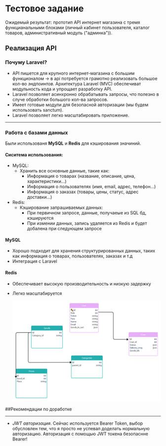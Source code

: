 # Тестовое задание
Ожидемый результат: прототип API интернет магазина с тремя функцианальными блоками (личный кабинет пользователя, каталог товаров, административный модуль ("админка")). 

## Реализация API
### Почуму Laravel?
- API пишется для крупного интернет-магазина с большим функционалом -> в api потребуется грамотно реализовать большое кол-во *эндпоинтов*.
  Архитектура Laravel (MVC) обеспечиват модульность кода и упрощает разработку API.
- Laravel позволяет асинхронно обрабатывать запросы, что полезно в случе обработки большого кол-ва запросов.
- Имеет готовые модули для безопасной авторизации (мы будем использовать sanctum).
- Laravel позволяет легко масштабировать приложение.

____
### Работа с базами данных
Были использованя **MySQL** и **Redis** для кэширования значиний.
#### Сиситема использования:
- MySQL:
  - Хранить все основные данные, такие как:
    - Информация о товарах (название, описание, цена, характеристики...)
    - Информация о пользователях (имя, email, адрес, телефон...)
    - Информация о заказах (товары, цены, статус, адрес доставки...)
- Redis:
  - Кэширование запрашиваемых данных:
    - При первичном запросе, данные, получаеые из SQL бд, кэшируются
    - При измении данных, запись удаляется из Redis и будет добалена при следующем запросе
    

#### MySQL
- Хорошо подходит для хранения структурированных данных, таких как информация о товарах, пользователях, заказах и т.д
- Интеграция с Laravel
#### Redis
- Обеспечивает высокую производительность и низкую задержку
- Легко масштабируется

  ![db](https://github.com/ddos-pmv/portfolio/blob/main/Untitled%20Workspace.png?raw=true)

##Рекомендации по доработке
____
- *JWT авторизация*. Сейчас используется Bearer Token, выбор обусловлен тем, что я просто не успевал доделать нормальную авторизацию. Авторизация с помощью JWT токена безопаснне Bearer!


